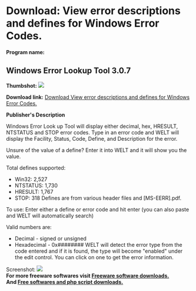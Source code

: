 # Download: View error descriptions and defines for Windows Error Codes.

**Program name:**

## Windows Error Lookup Tool 3.0.7

  
**Thumbshot:** ![](http://www.freewarefiles.com/screenshot/welt3_md.jpg)   
  
**Download link:** [Download View error descriptions and defines for Windows Error Codes.](http://freesoftwares.boysofts.com/Windows-Error-Lookup-Tool_program_59011.html)  
  


**Publisher's Description**  
  


Windows Error Look up Tool will display either decimal, hex, HRESULT, NTSTATUS and STOP error codes. Type in an error code and WELT will display the Facility, Status, Code, Define, and Description for the error. 

Unsure of the value of a define? Enter it into WELT and it will show you the value.

Total defines supported: 

  * Win32: 2,527 
  * NTSTATUS: 1,730 
  * HRESULT: 1,767 
  * STOP: 318 
Defines are from various header files and [MS-EERR].pdf. 

To use: Enter either a define or error code and hit enter (you can also paste and WELT will automatically search)

Valid numbers are:

  * Decimal - signed or unsigned 
  * Hexadecimal - 0x######## 
WELT will detect the error type from the code entered and if it is found, the type will become "enabled" under the edit control. You can click on one to get the error information. 

  
  
Screenshot: ![](http://www.freewarefiles.com/screenshot/welt3.jpg)   
**For more freeware softwares visit [Freeware software downloads.](http://freesoftwares.boysofts.com/)**   
**And [Free softwares and php script downloads.](http://www.boysofts.com/)**
